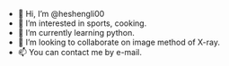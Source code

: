 - 👋 Hi, I’m @heshengli00
- 👀 I’m interested in sports, cooking.
- 🌱 I’m currently learning python.
- 💞️ I’m looking to collaborate on image method of X-ray.
- 📫 You can contact me by e-mail.

<!---
heshengli00/heshengli00 is a ✨ special ✨ repository because its `README.md` (this file) appears on your GitHub profile.
You can click the Preview link to take a look at your changes.
--->
